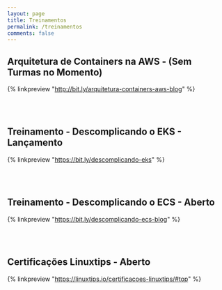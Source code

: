 ```yaml
---
layout: page
title: Treinamentos
permalink: /treinamentos
comments: false
---
```


<div class="row justify-content-between">
<div class="col-md-8 pr-5">


<h2>Arquitetura de Containers na AWS - (Sem Turmas no Momento)</h2>

{% linkpreview "http://bit.ly/arquitetura-containers-aws-blog" %}

<br> <br>

<h2>Treinamento - Descomplicando o EKS - Lançamento</h2>

{% linkpreview "https://bit.ly/descomplicando-eks" %}

<br> <br>

<h2>Treinamento - Descomplicando o ECS  - Aberto</h2>

{% linkpreview "https://bit.ly/descomplicando-ecs-blog" %}

<br> <br>

<h2>Certificações Linuxtips - Aberto</h2>

{% linkpreview "https://linuxtips.io/certificacoes-linuxtips/#top" %}






